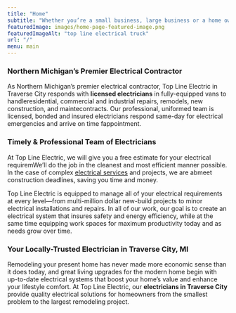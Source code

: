 ```yaml
---
title: "Home"
subtitle: "Whether you’re a small business, large business or a home owner, we can offer you a professional electrical service experience suited to your individual needs."
featuredImage: images/home-page-featured-image.png
featuredImageAlt: "top line electrical truck"
url: "/"
menu: main
---
```

       
<!-- # Top Line Electric, Your Electrical Connection!
  
## Whether you’re a small business, large business or a home owner, we can offer you a professional electrical service experience suited to your individual needs. -->

### Northern Michigan’s Premier Electrical Contractor
          
          
As Northern Michigan’s premier electrical contractor, Top Line Electric in Traverse City responds with **licensed electricians** in fully-equipped vans to handleresidential, commercial and industrial repairs, remodels, new construction, and maintecontracts. Our professional, uniformed team is licensed, bonded and insured electricians respond same-day for electrical emergencies and arrive on time fappointment.
          
### Timely & Professional Team of Electricians
          
          
At Top Line Electric, we will give you a free estimate for your electrical requiremWe’ll do the job in the cleanest and most efficient manner possible. In the case of complex <a title="Electrical Services" href="https://toplineelectrelectrical-services-traverse-city/">electrical services</a> and projects, we are abmeet construction deadlines, saving you time and money.
          
          
          
Top Line Electric is equipped to manage all of your electrical requirements at every level—from multi-million dollar new-build projects to minor electrical installations and repairs. In all of our work, our goal is to create an electrical system that insures safety and energy efficiency, while at the same time equipping work spaces for maximum productivity today and as needs grow over time.
          
          
          
### Your Locally-Trusted Electrician in Traverse City, MI
        
          
          
Remodeling your present home has never made more economic sense than it does today, and great living upgrades for the modern home begin with up-to-date electrical systems that boost your home’s value and enhance your lifestyle comfort. At Top Line Electric, our **electricians in Traverse City** provide quality electrical solutions for homeowners from the smallest problem to the largest remodeling project.
        